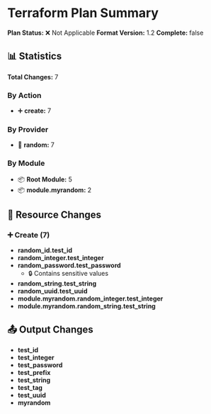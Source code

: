 # Terraform Plan Summary

**Plan Status:** ❌ Not Applicable
**Format Version:** 1.2
**Complete:** false

## 📊 Statistics

**Total Changes:** 7

### By Action

- ➕ **create:** 7

### By Provider

- 🏢 **random:** 7

### By Module

- 📦 **Root Module:** 5
- 📦 **module.myrandom:** 2

## 🔄 Resource Changes

### ➕ Create (7)

- **random_id.test_id**
- **random_integer.test_integer**
- **random_password.test_password**
  - 🔒 Contains sensitive values
- **random_string.test_string**
- **random_uuid.test_uuid**
- **module.myrandom.random_integer.test_integer**
- **module.myrandom.random_string.test_string**

## 📤 Output Changes

- **test_id**
- **test_integer**
- **test_password**
- **test_prefix**
- **test_string**
- **test_tag**
- **test_uuid**
- **myrandom**
